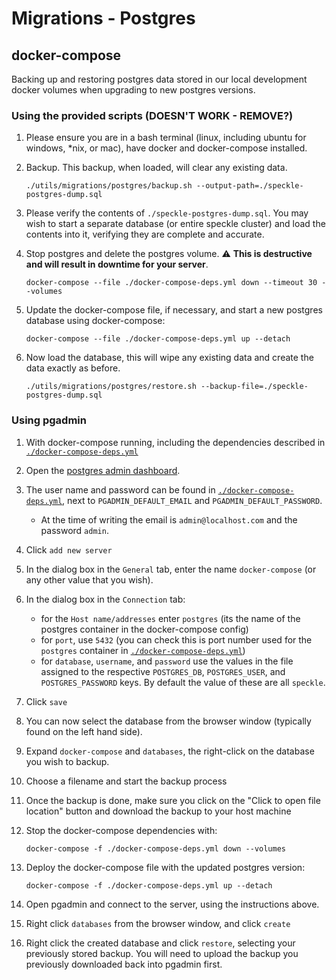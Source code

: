 # Migrations - Postgres

## docker-compose

Backing up and restoring postgres data stored in our local development docker volumes when upgrading to new postgres versions.

### Using the provided scripts (DOESN'T WORK - REMOVE?)

1. Please ensure you are in a bash terminal (linux, including ubuntu for windows, \*nix, or mac), have docker and docker-compose installed.

1. Backup. This backup, when loaded, will clear any existing data.

   ```shell
   ./utils/migrations/postgres/backup.sh --output-path=./speckle-postgres-dump.sql
   ```

1. Please verify the contents of `./speckle-postgres-dump.sql`. You may wish to start a separate database (or entire speckle cluster) and load the contents into it, verifying they are complete and accurate.
1. Stop postgres and delete the postgres volume. ⚠️ **This is destructive and will result in downtime for your server**.

   ```shell
   docker-compose --file ./docker-compose-deps.yml down --timeout 30 --volumes
   ```

1. Update the docker-compose file, if necessary, and start a new postgres database using docker-compose:

   ```shell
   docker-compose --file ./docker-compose-deps.yml up --detach
   ```

1. Now load the database, this will wipe any existing data and create the data exactly as before.

   ```shell
   ./utils/migrations/postgres/restore.sh --backup-file=./speckle-postgres-dump.sql
   ```

### Using pgadmin

1. With docker-compose running, including the dependencies described in [`./docker-compose-deps.yml`](../../../docker-compose-deps.yml)
1. Open the [postgres admin dashboard](http://127.0.0.1:16543/).
1. The user name and password can be found in [`./docker-compose-deps.yml`](../../../docker-compose-deps.yml), next to `PGADMIN_DEFAULT_EMAIL` and `PGADMIN_DEFAULT_PASSWORD`.
   - At the time of writing the email is `admin@localhost.com` and the password `admin`.
1. Click `add new server`
1. In the dialog box in the `General` tab, enter the name `docker-compose` (or any other value that you wish).
1. In the dialog box in the `Connection` tab:
   - for the `Host name/addresses` enter `postgres` (its the name of the postgres container in the docker-compose config)
   - for `port`, use `5432` (you can check this is port number used for the `postgres` container in [`./docker-compose-deps.yml`](../../../docker-compose-deps.yml))
   - for `database`, `username`, and `password` use the values in the file assigned to the respective `POSTGRES_DB`, `POSTGRES_USER`, and `POSTGRES_PASSWORD` keys. By default the value of these are all `speckle`.
1. Click `save`
1. You can now select the database from the browser window (typically found on the left hand side).
1. Expand `docker-compose` and `databases`, the right-click on the database you wish to backup.
1. Choose a filename and start the backup process
1. Once the backup is done, make sure you click on the "Click to open file location" button and download the backup to your host machine
1. Stop the docker-compose dependencies with:

   ```shell
   docker-compose -f ./docker-compose-deps.yml down --volumes
   ```

1. Deploy the docker-compose file with the updated postgres version:

   ```shell
   docker-compose -f ./docker-compose-deps.yml up --detach
   ```

1. Open pgadmin and connect to the server, using the instructions above.
1. Right click `databases` from the browser window, and click `create`
1. Right click the created database and click `restore`, selecting your previously stored backup. You will need to upload the backup you previously downloaded back into pgadmin first.
